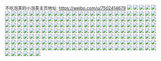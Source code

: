 不吃泡芙的小泡芙主页地址: https://weibo.com/u/7502414679 
![](https://wx4.sinaimg.cn/mw2000/008bJmMngy1h921dxsy9hj30u0140n2b.jpg) 
![](https://wx4.sinaimg.cn/mw2000/008bJmMngy1h921dz6wu4j30u0140n2o.jpg) 
![](https://wx4.sinaimg.cn/mw2000/008bJmMngy1h921dyhbn9j30u0140af6.jpg) 
![](https://wx4.sinaimg.cn/mw2000/008bJmMngy1h921dzswalj30u0140h0m.jpg) 
![](https://wx4.sinaimg.cn/mw2000/008bJmMngy1h921e3htgjj30u01407fm.jpg) 
![](https://wx4.sinaimg.cn/mw2000/008bJmMngy1h921e0t2q3j30u0140gu9.jpg) 
![](https://wx4.sinaimg.cn/mw2000/008bJmMngy1h921e48pyrj30u0140gt3.jpg) 
![](https://wx4.sinaimg.cn/mw2000/008bJmMngy1h921ihmgarj30u0150ti0.jpg) 
![](https://wx4.sinaimg.cn/mw2000/008bJmMngy1h921sopwfhj30u0170k19.jpg) 
![](https://wx4.sinaimg.cn/mw2000/008bJmMngy1h90a5c6jbij30u0140wj7.jpg) 
![](https://wx4.sinaimg.cn/mw2000/008bJmMngy1h90a5brlptj30u00u0adm.jpg) 
![](https://wx4.sinaimg.cn/mw2000/008bJmMngy1h90a5cjpu9j30u0140djp.jpg) 
![](https://wx4.sinaimg.cn/mw2000/008bJmMngy1h8z4r6xnmnj30u0140qeq.jpg) 
![](https://wx4.sinaimg.cn/mw2000/008bJmMngy1h8z4r9gr0gj30u0140qfn.jpg) 
![](https://wx4.sinaimg.cn/mw2000/008bJmMngy1h8z4rbc5bzj30u0140n9r.jpg) 
![](https://wx4.sinaimg.cn/mw2000/008bJmMngy1h8z4rcpvm5j30u00u0wn9.jpg) 
![](https://wx4.sinaimg.cn/mw2000/008bJmMngy1h8z4rfvba8j30u0140n7m.jpg) 
![](https://wx4.sinaimg.cn/mw2000/008bJmMngy1h8z4re8y5mj30u00u0dnd.jpg) 
![](https://wx4.sinaimg.cn/mw2000/008bJmMngy1h8z4ris97ej30u0140n1h.jpg) 
![](https://wx4.sinaimg.cn/mw2000/008bJmMngy1h8z4rhbze6j30u00u0147.jpg) 
![](https://wx4.sinaimg.cn/mw2000/008bJmMngy1h8z4rk19aoj30u00u041k.jpg) 
![](https://wx4.sinaimg.cn/mw2000/008bJmMngy1h8iwb2r2i5j30om15edmv.jpg) 
![](https://wx4.sinaimg.cn/mw2000/008bJmMngy1h8iwb36svbj30om18u45p.jpg) 
![](https://wx4.sinaimg.cn/mw2000/008bJmMngy1h8iwb4c266j30ol17rq9w.jpg) 
![](https://wx4.sinaimg.cn/mw2000/008bJmMngy1h7wz0qanrlj30u00x6ak3.jpg) 
![](https://wx4.sinaimg.cn/mw2000/008bJmMngy1h7wz0xmn1qj399c6681la.jpg) 
![](https://wx4.sinaimg.cn/mw2000/008bJmMngy1h7wz3qm9odj30qo0fxjty.jpg) 
![](https://wx4.sinaimg.cn/mw2000/008bJmMngy1h7wz28mpkrj32o02o0hdx.jpg) 
![](https://wx4.sinaimg.cn/mw2000/008bJmMngy1h7wz2ey55sj32e32e3u0z.jpg) 
![](https://wx4.sinaimg.cn/mw2000/008bJmMngy1h7wz2bznekj32o02o0e84.jpg) 
![](https://wx4.sinaimg.cn/mw2000/008bJmMngy1h7rz2vs8kwj31o01o0e5a.jpg) 
![](https://wx4.sinaimg.cn/mw2000/008bJmMngy1h7rz21i8j5j32o02o04qq.jpg) 
![](https://wx4.sinaimg.cn/mw2000/008bJmMngy1h7rz21zktmj31o011zdoe.jpg) 
![](https://wx4.sinaimg.cn/mw2000/008bJmMngy1h7rz23c0o4j32o02o0b2a.jpg) 
![](https://wx4.sinaimg.cn/mw2000/008bJmMngy1h7rz2pmsxyj32o02o0e82.jpg) 
![](https://wx4.sinaimg.cn/mw2000/008bJmMngy1h7rz2buul3j31o0280qv5.jpg) 
![](https://wx4.sinaimg.cn/mw2000/008bJmMngy1h7rz29rlnrj32b52b5b2a.jpg) 
![](https://wx4.sinaimg.cn/mw2000/008bJmMngy1h7rz2n1la3j32o02o01ky.jpg) 
![](https://wx4.sinaimg.cn/mw2000/008bJmMngy1h7rz48sakjj30u01y0kdn.jpg) 
![](https://wx4.sinaimg.cn/mw2000/008bJmMngy1h7nmq4jpqvj30u01o046y.jpg) 
![](https://wx4.sinaimg.cn/mw2000/008bJmMngy1h7nmq51vicj30u01o0qb0.jpg) 
![](https://wx4.sinaimg.cn/mw2000/008bJmMngy1h7nmq5l8b3j30u00u0ae2.jpg) 
![](https://wx4.sinaimg.cn/mw2000/008bJmMngy1h72ixmw0nuj30u00u0td3.jpg) 
![](https://wx4.sinaimg.cn/mw2000/008bJmMngy1h6rxsypdiij30u013z42k.jpg) 
![](https://wx4.sinaimg.cn/mw2000/008bJmMngy1h6rxsy7bxcj30u013zn16.jpg) 
![](https://wx4.sinaimg.cn/mw2000/008bJmMngy1h6rxsz8wpfj30u013zwis.jpg) 
![](https://wx4.sinaimg.cn/mw2000/008bJmMngy1h6486w2i0ij30u034iwym.jpg) 
![](https://wx4.sinaimg.cn/mw2000/008bJmMngy1h6486wsjg2j30u01o0tm2.jpg) 
![](https://wx4.sinaimg.cn/mw2000/008bJmMngy1h6486y2xxfj30u02i0ai6.jpg) 
![](https://wx4.sinaimg.cn/mw2000/008bJmMngy1h6486yo26lj31400u0q6o.jpg) 
![](https://wx4.sinaimg.cn/mw2000/008bJmMngy1h5yfdlx7fgj30nm0n7aal.jpg) 
![](https://wx4.sinaimg.cn/mw2000/008bJmMngy1h5p5gx1ua7j30u0140wfv.jpg) 
![](https://wx4.sinaimg.cn/mw2000/008bJmMngy1h52mazbuf6j30u0140477.jpg) 
![](https://wx4.sinaimg.cn/mw2000/008bJmMngy1h52mazwc5ij30u01400x1.jpg) 
![](https://wx4.sinaimg.cn/mw2000/008bJmMngy1h52mb0nv5rj30u0140wn0.jpg) 
![](https://wx4.sinaimg.cn/mw2000/008bJmMngy1h52mb1o4idj30u01907cc.jpg) 
![](https://wx4.sinaimg.cn/mw2000/008bJmMngy1h52mb31qu6j30u018z0zc.jpg) 
![](https://wx4.sinaimg.cn/mw2000/008bJmMngy1h52mb2d0n5j30u0190n5v.jpg) 
![](https://wx4.sinaimg.cn/mw2000/008bJmMngy1h52mb3uyk1j30u0140tij.jpg) 
![](https://wx4.sinaimg.cn/mw2000/008bJmMngy1h52mb5tnxmj30u0140wl9.jpg) 
![](https://wx4.sinaimg.cn/mw2000/008bJmMngy1h52mb4lcdyj30u0140dp4.jpg) 
![](https://wx4.sinaimg.cn/mw2000/008bJmMngy1h3wabqxfd4j30qo0qo41i.jpg) 
![](https://wx4.sinaimg.cn/mw2000/008bJmMngy1h3wabqgrozj30u00u0jvr.jpg) 
![](https://wx4.sinaimg.cn/mw2000/008bJmMngy1h3wabrzzq6j30u00u0wim.jpg) 
![](https://wx4.sinaimg.cn/mw2000/008bJmMngy1h3wabpwkoaj30u00u0q9o.jpg) 
![](https://wx4.sinaimg.cn/mw2000/008bJmMngy1h3wai3ekc9j31400u0dkr.jpg) 
![](https://wx4.sinaimg.cn/mw2000/008bJmMngy1h3waiia92nj30u0140qc7.jpg) 
![](https://wx4.sinaimg.cn/mw2000/008bJmMngy1h2yaw3qp4uj31ui0u0dnz.jpg) 
![](https://wx4.sinaimg.cn/mw2000/008bJmMngy1h2yaw47r7uj30uv0u0wj4.jpg) 
![](https://wx4.sinaimg.cn/mw2000/008bJmMngy1h2yaw53dyfj30u020ih0u.jpg) 
![](https://wx4.sinaimg.cn/mw2000/008bJmMngy1h2yaw5pihaj30u01o0ai6.jpg) 
![](https://wx4.sinaimg.cn/mw2000/008bJmMngy1h2yaw6bmfqj30u02s0k3v.jpg) 
![](https://wx4.sinaimg.cn/mw2000/008bJmMngy1h2yaw6sjgjj30u0140tce.jpg) 
![](https://wx4.sinaimg.cn/mw2000/008bJmMngy1h2cx0foc7pj30u0140n1w.jpg) 
![](https://wx4.sinaimg.cn/mw2000/008bJmMngy1h2cx0gboedj30u00u079z.jpg) 
![](https://wx4.sinaimg.cn/mw2000/008bJmMngy1h2cx3lq3c9j30u00u078t.jpg) 
![](https://wx4.sinaimg.cn/mw2000/008bJmMngy1h2cx0irqt6j30u00u00wk.jpg) 
![](https://wx4.sinaimg.cn/mw2000/008bJmMngy1h2cx0gxplij30u016adng.jpg) 
![](https://wx4.sinaimg.cn/mw2000/008bJmMngy1h2cx0hwla0j30u013zjwd.jpg) 
![](https://wx4.sinaimg.cn/mw2000/008bJmMngy1h2cx0ezwwij30u00u0ti3.jpg) 
![](https://wx4.sinaimg.cn/mw2000/008bJmMngy1h2cx0jwmr9j30u00u0ad0.jpg) 
![](https://wx4.sinaimg.cn/mw2000/008bJmMngy1h2cx0j8d10j30u00u0wlz.jpg) 
![](https://wx4.sinaimg.cn/mw2000/008bJmMngy1gzejk4gvllj31vz2imu0x.jpg) 
![](https://wx4.sinaimg.cn/mw2000/008bJmMngy1gzejk7fudmj32i81q71kx.jpg) 
![](https://wx4.sinaimg.cn/mw2000/008bJmMngy1gzejk68eg2j323n2su7wi.jpg) 
![](https://wx4.sinaimg.cn/mw2000/008bJmMngy1gzejk8i6t0j31g41xhhdt.jpg) 
![](https://wx4.sinaimg.cn/mw2000/008bJmMngy1gzejk9b3e5j31kn16h7iw.jpg) 
![](https://wx4.sinaimg.cn/mw2000/008bJmMngy1gzejka6ol4j31sa1c71kx.jpg) 
![](https://wx4.sinaimg.cn/mw2000/008bJmMngy1gzejk0q0rqj32nz3jz1ky.jpg) 
![](https://wx4.sinaimg.cn/mw2000/008bJmMngy1gzejkbwkkkj32nz3jz7wi.jpg) 
![](https://wx4.sinaimg.cn/mw2000/008bJmMngy1gzejk2ubz4j32fj3jz7wi.jpg) 
![](https://wx4.sinaimg.cn/mw2000/008bJmMngy1gzc8wh938xj32o02o0b2d.jpg) 
![](https://wx4.sinaimg.cn/mw2000/008bJmMngy1gzc8wj4kehj32o02o04qr.jpg) 
![](https://wx4.sinaimg.cn/mw2000/008bJmMngy1gzc8wl5ckjj33bv2hw1l1.jpg) 
![](https://wx4.sinaimg.cn/mw2000/008bJmMngy1gzc8wlqrxmj30qo0xmao5.jpg) 
![](https://wx4.sinaimg.cn/mw2000/008bJmMngy1gyy8a7ulprj325g2v9x6p.jpg) 
![](https://wx4.sinaimg.cn/mw2000/008bJmMngy1gyy8a8g3jwj30ku0rsdnl.jpg) 
![](https://wx4.sinaimg.cn/mw2000/008bJmMngy1gyy8a5sjt7j32c0340npe.jpg) 
![](https://wx4.sinaimg.cn/mw2000/008bJmMngy1gyy89zsh3yj32hl2hkqv6.jpg) 
![](https://wx4.sinaimg.cn/mw2000/008bJmMngy1gyy8a2nvrfj315k15k7ly.jpg) 
![](https://wx4.sinaimg.cn/mw2000/008bJmMngy1gyy8a1w5ykj33k22o0hdu.jpg) 
![](https://wx4.sinaimg.cn/mw2000/008bJmMngy1gyw1xyhnwjj30mi0u0ai7.jpg) 
![](https://wx4.sinaimg.cn/mw2000/008bJmMngy1gyw1y0e4g3j32kq2kqu0z.jpg) 
![](https://wx4.sinaimg.cn/mw2000/008bJmMngy1gyw1xy5s6ej30u0140gzr.jpg) 
![](https://wx4.sinaimg.cn/mw2000/008bJmMngy1gyr34hu4hpj30u00u043r.jpg) 
![](https://wx4.sinaimg.cn/mw2000/008bJmMngy1gyr34h8pi6j30u00u0tf2.jpg) 
![](https://wx4.sinaimg.cn/mw2000/008bJmMngy1gyr34icxfzj30u00u0n2u.jpg) 
![](https://wx4.sinaimg.cn/mw2000/008bJmMngy1gyk2uecxgkj30mi0kvq4z.jpg) 
![](https://wx4.sinaimg.cn/mw2000/008bJmMngy1gybsp5l2r3j30zj1beti4.jpg) 
![](https://wx4.sinaimg.cn/mw2000/008bJmMngy1gy2wxpjv1hj30tj0t143o.jpg) 
![](https://wx4.sinaimg.cn/mw2000/008bJmMngy1gy2wxriu91j32o02o0hdu.jpg) 
![](https://wx4.sinaimg.cn/mw2000/008bJmMngy1gy2wxsu531j32o02o01ky.jpg) 
![](https://wx4.sinaimg.cn/mw2000/008bJmMngy1gy2wxqgf3bj335s2dcu0x.jpg) 
![](https://wx4.sinaimg.cn/mw2000/008bJmMngy1gy2wy7fn15j33402c0npe.jpg) 
![](https://wx4.sinaimg.cn/mw2000/008bJmMngy1gy2wxtzgluj334022onpe.jpg) 
![](https://wx4.sinaimg.cn/mw2000/008bJmMngy1gwqndlt3nuj30u00u040y.jpg) 
![](https://wx4.sinaimg.cn/mw2000/008bJmMngy1gwqna1bn2vj30u00u0n0m.jpg) 
![](https://wx4.sinaimg.cn/mw2000/008bJmMngy1gwqna0oqftj30u00u0am7.jpg) 
![](https://wx4.sinaimg.cn/mw2000/008bJmMngy1gwqna1yrjej30u00u0jy2.jpg) 
![](https://wx4.sinaimg.cn/mw2000/008bJmMngy1gwqn9zx13kj30u00u0q63.jpg) 
![](https://wx4.sinaimg.cn/mw2000/008bJmMngy1gwqna2iq73j30u0140qaw.jpg) 
![](https://wx4.sinaimg.cn/mw2000/008bJmMngy1gup1y10mj4j61900u0qby02.jpg) 
![](https://wx4.sinaimg.cn/mw2000/008bJmMngy1gup1y5rubnj61900u0n4202.jpg) 
![](https://wx4.sinaimg.cn/mw2000/008bJmMngy1gqh2m236lgj30u00u0afq.jpg) 
![](https://wx4.sinaimg.cn/mw2000/008bJmMngy1gqh2njcwbuj30a00a0wep.jpg) 
![](https://wx4.sinaimg.cn/mw2000/008bJmMngy1gqh2njy4u1j30u00u0wif.jpg) 
![](https://wx4.sinaimg.cn/mw2000/008bJmMngy1gpnw2qfc6vj30u00u0av6.jpg) 
![](https://wx4.sinaimg.cn/mw2000/008bJmMngy1gpnw35lgj0j32o02o0u13.jpg) 
![](https://wx4.sinaimg.cn/mw2000/008bJmMngy1gpnw2rczogj30u00u0h6w.jpg) 
![](https://wx4.sinaimg.cn/mw2000/008bJmMngy1gnctk32palj32o02o0kjo.jpg) 
![](https://wx4.sinaimg.cn/mw2000/008bJmMngy1gnctk4k3w0j32o02o0kjn.jpg) 
![](https://wx4.sinaimg.cn/mw2000/008bJmMngy1gnctk0txjvj32o02o0e86.jpg) 
![](https://wx4.sinaimg.cn/mw2000/008bJmMngy1gn3ivdenmzj30u014077b.jpg) 
![](https://wx4.sinaimg.cn/mw2000/008bJmMngy1gn3ivcfkdjj30u00u0779.jpg) 
![](https://wx4.sinaimg.cn/mw2000/008bJmMngy1gn3iveawngj30u0140jux.jpg) 
![](https://wx4.sinaimg.cn/mw2000/008bJmMngy1gn3ivhu25rj30u00u0777.jpg) 
![](https://wx4.sinaimg.cn/mw2000/008bJmMngy1gn3ivf7zvrj30u0140dis.jpg) 
![](https://wx4.sinaimg.cn/mw2000/008bJmMngy1gn3ivg5oioj30u00u0wkx.jpg) 
![](https://wx4.sinaimg.cn/mw2000/008bJmMngy1gn3iv92w6rj30u00u00y5.jpg) 
![](https://wx4.sinaimg.cn/mw2000/008bJmMngy1gn3ivgzqbnj30u00u0gpi.jpg) 
![](https://wx4.sinaimg.cn/mw2000/008bJmMngy1gn3ivbidvlj30u0140161.jpg) 
![](https://wx4.sinaimg.cn/mw2000/008bJmMngy1gn25dt1w7zj316o16otxt.jpg) 
![](https://wx4.sinaimg.cn/mw2000/008bJmMngy1gn25k2r36pj31w02ionpd.jpg) 
![](https://wx4.sinaimg.cn/mw2000/008bJmMngy1gn25d3ahqpj30qo0qoq4g.jpg) 
![](https://wx4.sinaimg.cn/mw2000/008bJmMngy1gmzymyiip9j32o02o0hdu.jpg) 
![](https://wx4.sinaimg.cn/mw2000/008bJmMngy1gmzymzttdqj32o02o01ky.jpg) 
![](https://wx4.sinaimg.cn/mw2000/008bJmMngy1gmvf2kd3vpj30u00u0wjk.jpg) 
![](https://wx4.sinaimg.cn/mw2000/008bJmMngy1gmvf2owlwfj30u0140afm.jpg) 
![](https://wx4.sinaimg.cn/mw2000/008bJmMngy1gmvf2o16faj30u00u0wis.jpg) 
![](https://wx4.sinaimg.cn/mw2000/008bJmMngy1gmvf2yynb9j30u00u0dm2.jpg) 
![](https://wx4.sinaimg.cn/mw2000/008bJmMngy1gmvf2r3amdj30u00u00xt.jpg) 
![](https://wx4.sinaimg.cn/mw2000/008bJmMngy1gmvf2lhu06j30u00u0gnh.jpg) 
![](https://wx4.sinaimg.cn/mw2000/008bJmMngy1gmvf2m9yy9j30u00u0adf.jpg) 
![](https://wx4.sinaimg.cn/mw2000/008bJmMngy1gmvf2puf5lj30u00u00wl.jpg) 
![](https://wx4.sinaimg.cn/mw2000/008bJmMngy1gmvf2kt7njj30ko0ro778.jpg) 
![](https://wx4.sinaimg.cn/mw2000/008bJmMngy1gmm5lgdbiyj30u010ndjr.jpg) 
![](https://wx4.sinaimg.cn/mw2000/008bJmMngy1gmm5lh7e1qj30u0164q77.jpg) 
![](https://wx4.sinaimg.cn/mw2000/008bJmMngy1gmglzu99zzj31400u0djt.jpg) 
![](https://wx4.sinaimg.cn/mw2000/008bJmMngy1gmglzuzoncj31400u0juz.jpg) 
![](https://wx4.sinaimg.cn/mw2000/008bJmMngy1gmglzvotvbj31400u0whv.jpg) 
![](https://wx4.sinaimg.cn/mw2000/008bJmMngy1glx291spnzj30u03vrqa7.jpg) 
![](https://wx4.sinaimg.cn/mw2000/008bJmMngy1glx298s61bj30u00u0dis.jpg) 
![](https://wx4.sinaimg.cn/mw2000/008bJmMngy1glq037b1gyj30qo0m6jsi.jpg) 
![](https://wx4.sinaimg.cn/mw2000/008bJmMngy1glf7of0p6jj30u018xqax.jpg) 
![](https://wx4.sinaimg.cn/mw2000/008bJmMngy1glf7ogda6kj30u018xdl2.jpg) 
![](https://wx4.sinaimg.cn/mw2000/008bJmMngy1glf7oh59bhj318x0u0qbw.jpg) 
![](https://wx4.sinaimg.cn/mw2000/008bJmMngy1glf7ohvnppj30u018xn4r.jpg) 
![](https://wx4.sinaimg.cn/mw2000/008bJmMngy1glf7oj0xexj318x0u0n3f.jpg) 
![](https://wx4.sinaimg.cn/mw2000/008bJmMngy1glf7ok0lesj30u018ydn0.jpg) 
![](https://wx4.sinaimg.cn/mw2000/008bJmMngy1gksh5wo2i5j30u00u078u.jpg) 
![](https://wx4.sinaimg.cn/mw2000/008bJmMngy1gksh5xs9wnj31400u0tc7.jpg) 
![](https://wx4.sinaimg.cn/mw2000/008bJmMngy1gksh5yhxdcj31400u00wh.jpg) 
![](https://wx4.sinaimg.cn/mw2000/008bJmMngy1gksh5z9r9tj31400u078g.jpg) 
![](https://wx4.sinaimg.cn/mw2000/008bJmMngy1gkcdhgg7ulj30u0140dkv.jpg) 
![](https://wx4.sinaimg.cn/mw2000/008bJmMngy1gkcdhfvzsej30u0140n20.jpg) 
![](https://wx4.sinaimg.cn/mw2000/008bJmMngy1gkcdhh065wj31400u042j.jpg) 
![](https://wx4.sinaimg.cn/mw2000/008bJmMngy1gkcdhhh965j31400u0q6z.jpg) 
![](https://wx4.sinaimg.cn/mw2000/008bJmMngy1gk0425qhypj30u0140n24.jpg) 
![](https://wx4.sinaimg.cn/mw2000/008bJmMngy1gk0427kz5uj30u0140q7s.jpg) 
![](https://wx4.sinaimg.cn/mw2000/008bJmMngy1gk04287mqjj30u0140wji.jpg) 
![](https://wx4.sinaimg.cn/mw2000/008bJmMngy1gk044ndb40j30u0140gqb.jpg) 
![](https://wx4.sinaimg.cn/mw2000/008bJmMngy1gk0424819hj30u00u0dkm.jpg) 
![](https://wx4.sinaimg.cn/mw2000/008bJmMngy1gk04290zd5j31400u0gu4.jpg) 
![](https://wx4.sinaimg.cn/mw2000/008bJmMngy1gj8z83bpy4j30u0140wlh.jpg) 
![](https://wx4.sinaimg.cn/mw2000/008bJmMngy1gj8z84124oj30u0140aep.jpg) 
![](https://wx4.sinaimg.cn/mw2000/008bJmMngy1gj8z84rbh8j30u01407a2.jpg) 
